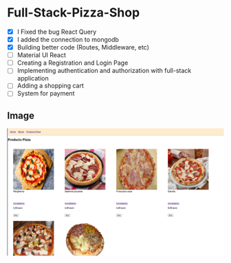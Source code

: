 # Full-Stack-Pizza-Shop

- [x] I Fixed the bug React Query
- [x] I added the connection to mongodb
- [x] Building better code (Routes, Middleware, etc)
- [ ] Material UI React
- [ ] Creating a Registration and Login Page
- [ ] Implementing authentication and authorization with full-stack application
- [ ] Adding a shopping cart
- [ ] System for payment

## Image

![alt text](https://github.com/andreirosca92/Full-Stack-Pizza-Shop/blob/main/images/full_stack_pizza_shop.png?raw=true)
